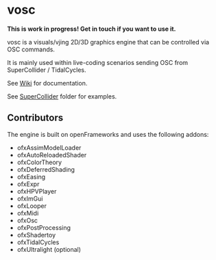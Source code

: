 # vosc

**This is work in progress! Get in touch if you want to use it.**

vosc is a visuals/vjing 2D/3D graphics engine that can be controlled via OSC commands.

It is mainly used within live-coding scenarios sending OSC from SuperCollider / TidalCycles.

See [Wiki](https://github.com/kasparsj/osc_vj/wiki) for documentation.

See [SuperCollider](SuperCollider) folder for examples.

## Contributors

The engine is built on openFrameworks and uses the following addons:

- ofxAssimModelLoader
- ofxAutoReloadedShader
- ofxColorTheory
- ofxDeferredShading
- ofxEasing
- ofxExpr
- ofxHPVPlayer
- ofxImGui
- ofxLooper
- ofxMidi
- ofxOsc
- ofxPostProcessing
- ofxShadertoy
- ofxTidalCycles
- ofxUltralight (optional)
